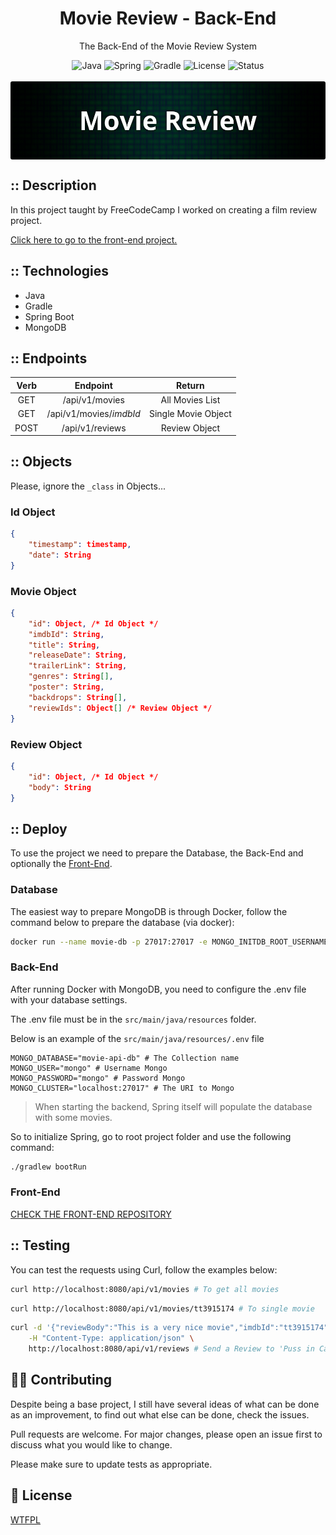 <h1 align="center">Movie Review - Back-End</h1>
<p align="center">The Back-End of the Movie Review System</p>

<div align="center">
  <img src="https://img.shields.io/badge/java-20-ed1d25?style=for-the-badge" alt="Java" />
  <img src="https://img.shields.io/badge/Spring-3.1.2-6db33f?style=for-the-badge" alt="Spring" />
  <img src="https://img.shields.io/badge/gradle-8.2-02303A?style=for-the-badge" alt="Gradle" />
  <img src="https://img.shields.io/badge/license-WTFPL-D92525?style=for-the-badge" alt="License" />
  <img src="https://img.shields.io/badge/status-finished-green?style=for-the-badge" alt="Status" />
</div>

<br/>

<img style="display: block; margin: 0 auto; border-radius: 3px;" src="banner.png" alt="Banner Project" />

## :: Description
In this project taught by FreeCodeCamp I worked on creating a film review project.

[Click here to go to the front-end project.](https://github.com/soyowendy/movie-review-frontend)

## :: Technologies
 - Java
 - Gradle
 - Spring Boot
 - MongoDB

## :: Endpoints
| **Verb** |       **Endpoint**      |      **Return**     |
|:--------:|:-----------------------:|:-------------------:|
|    GET   | /api/v1/movies          | All Movies List     |
|    GET   | /api/v1/movies/_imdbId_ | Single Movie Object |
|   POST   | /api/v1/reviews         | Review Object       |

## :: Objects
Please, ignore the `_class` in Objects...

### Id Object
```json
{
	"timestamp": timestamp,
	"date": String
}
```

### Movie Object
```json
{
	"id": Object, /* Id Object */
	"imdbId": String,
	"title": String,
	"releaseDate": String,
	"trailerLink": String,
	"genres": String[],
	"poster": String,
	"backdrops": String[],
	"reviewIds": Object[] /* Review Object */
}
```

### Review Object
```json
{
	"id": Object, /* Id Object */
	"body": String
}
```

## :: Deploy
To use the project we need to prepare the Database, the Back-End and optionally the [Front-End](https://github.com/soyowendy/movie-review-frontend).

### Database
The easiest way to prepare MongoDB is through Docker, follow the command below to prepare the database (via docker):

```bash
docker run --name movie-db -p 27017:27017 -e MONGO_INITDB_ROOT_USERNAME=mongo -e MONGO_INITDB_ROOT_PASSWORD=mongo -d mongo
```

### Back-End
After running Docker with MongoDB, you need to configure the .env file with your database settings.

The .env file must be in the `src/main/java/resources` folder.

Below is an example of the `src/main/java/resources/.env` file

```dotenv
MONGO_DATABASE="movie-api-db" # The Collection name
MONGO_USER="mongo" # Username Mongo
MONGO_PASSWORD="mongo" # Password Mongo
MONGO_CLUSTER="localhost:27017" # The URI to Mongo
```

> When starting the backend, Spring itself will populate the database with some movies.

So to initialize Spring, go to root project folder and use the following command:

```bash
./gradlew bootRun
```

### Front-End
[CHECK THE FRONT-END REPOSITORY](https://github.com/soyowendy/movie-review-frontend)

## :: Testing
You can test the requests using Curl, follow the examples below:

```bash
curl http://localhost:8080/api/v1/movies # To get all movies
```

```bash
curl http://localhost:8080/api/v1/movies/tt3915174 # To single movie
```

```bash
curl -d '{"reviewBody":"This is a very nice movie","imdbId":"tt3915174"}' \
	-H "Content-Type: application/json" \
	http://localhost:8080/api/v1/reviews # Send a Review to 'Puss in Cats 2' movie
```

## :technologist: Contributing
Despite being a base project, I still have several ideas of what can be done as an improvement, to find out what else can be done, check the issues.

Pull requests are welcome. For major changes, please open an issue first to discuss what you would like to change.

Please make sure to update tests as appropriate.

## :scroll: License
[WTFPL](LICENSE)
